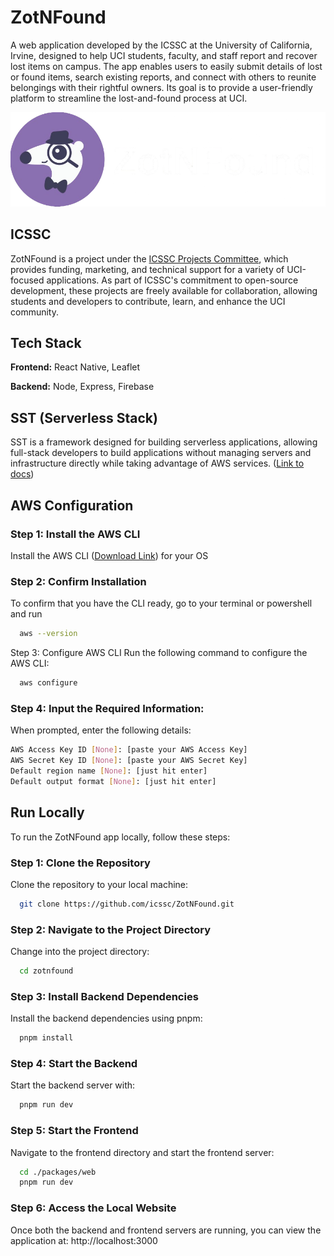 ﻿
# ZotNFound
A web application developed by the ICSSC at the University of California, Irvine, designed to help UCI students, faculty, and staff report and recover lost items on campus. The app enables users to easily submit details of lost or found items, search existing reports, and connect with others to reunite belongings with their rightful owners. Its goal is to provide a user-friendly platform to streamline the lost-and-found process at UCI.

![Logo](./packages/web/src/assets/images/banner.png)

## ICSSC
ZotNFound is a project under the [ICSSC Projects Committee](https://github.com/icssc), which provides funding, marketing, and technical support for a variety of UCI-focused applications. As part of ICSSC's commitment to open-source development, these projects are freely available for collaboration, allowing students and developers to contribute, learn, and enhance the UCI community.

## Tech Stack

**Frontend:** React Native, Leaflet

**Backend:** Node, Express, Firebase


## SST (Serverless Stack)

SST is a framework designed for building serverless applications, allowing full-stack developers to build applications without managing servers and infrastructure directly while taking advantage of AWS services. ([Link to docs](https://v2.sst.dev/))

## AWS Configuration

### Step 1:  Install the AWS CLI
Install the AWS CLI ([Download Link](https://docs.aws.amazon.com/cli/latest/userguide/getting-started-install.html)) for your OS

### Step 2: Confirm Installation
To confirm that you have the CLI ready, go to your terminal or powershell and run 
```bash
  aws --version
```

Step 3: Configure AWS CLI
Run the following command to configure the AWS CLI:
```bash
  aws configure
```

### Step 4: Input the Required Information:
When prompted, enter the following details:
```bash
AWS Access Key ID [None]: [paste your AWS Access Key]
AWS Secret Key ID [None]: [paste your AWS Secret Key]
Default region name [None]: [just hit enter]
Default output format [None]: [just hit enter]
```
    

## Run Locally
To run the ZotNFound app locally, follow these steps:

### Step 1: Clone the Repository
Clone the repository to your local machine:

```bash
  git clone https://github.com/icssc/ZotNFound.git
```

### Step 2: Navigate to the Project Directory
Change into the project directory:

```bash
  cd zotnfound
```

### Step 3: Install Backend Dependencies
Install the backend dependencies using pnpm:

```bash
  pnpm install
```

### Step 4: Start the Backend
Start the backend server with:

```bash
  pnpm run dev
```
    
### Step 5: Start the Frontend
Navigate to the frontend directory and start the frontend server:

```bash
  cd ./packages/web
  pnpm run dev
```

### Step 6: Access the Local Website
Once both the backend and frontend servers are running, you can view the application at:
http://localhost:3000
